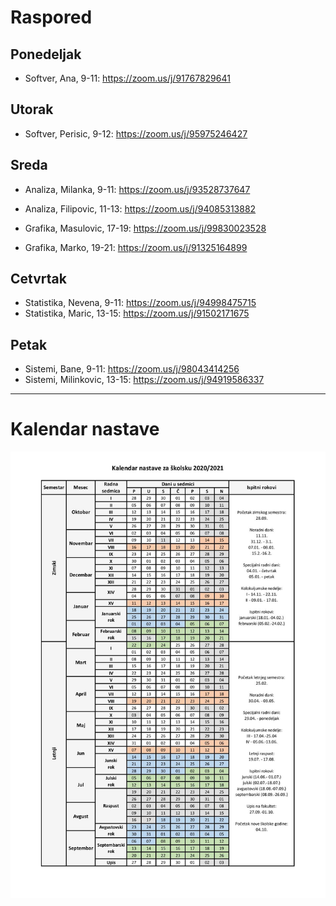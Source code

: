 # Raspored

## Ponedeljak

* Softver, Ana, 9-11: https://zoom.us/j/91767829641

## Utorak

* Softver, Perisic, 9-12: https://zoom.us/j/95975246427

## Sreda

* Analiza, Milanka, 9-11: https://zoom.us/j/93528737647
* Analiza, Filipovic, 11-13: https://zoom.us/j/94085313882

* Grafika, Masulovic, 17-19: https://zoom.us/j/99830023528
* Grafika, Marko, 19-21: https://zoom.us/j/91325164899

## Cetvrtak

* Statistika, Nevena, 9-11: https://zoom.us/j/94998475715
* Statistika, Maric, 13-15: https://zoom.us/j/91502171675

## Petak

* Sistemi, Bane, 9-11: https://zoom.us/j/98043414256
* Sistemi, Milinkovic, 13-15: https://zoom.us/j/94919586337

---

# Kalendar nastave

![raspored](kalendar_20_21.jpg)
